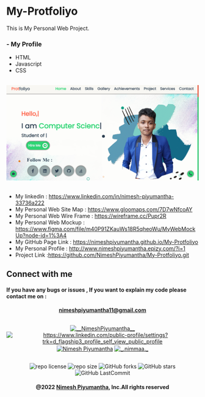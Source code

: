 # My-Protfoliyo
This is My Personal Web Project.

### - My Profile
* HTML
* Javascript
* CSS

##
![alt text](https://github.com/NimeshPiyumantha/My-Protfoliyo/blob/main/assets/images/mainMockup.png)
##

* My linkedin : https://www.linkedin.com/in/nimesh-piyumantha-33736a222
* My Personal Web Site Map : https://www.gloomaps.com/7D7wNfcoAY
* My Personal Web Wire Frame : https://wireframe.cc/Pupr2R
* My Personal Web Mockup : https://www.figma.com/file/m40P91ZKauWs18R5qheoWu/MyWebMockUp?node-id=1%3A4
* My GitHub Page Link :  https://nimeshpiyumantha.github.io/My-Protfoliyo
* My Personal Profile : http://www.nimeshpiyumantha.epizy.com/?i=1
* Project Link :https://github.com/NimeshPiyumantha/My-Protfoliyo.git


##  Connect with me
#### If you have any bugs or issues , If you want to explain my code please contact me on :
<div align="center">

#### nimeshpiyumantha11@gmail.com
</div>

##
<p align="center">
<a href="https://twitter.com/NPiyumantha60"><img align="center" src="https://raw.githubusercontent.com/rahuldkjain/github-profile-readme-generator/master/src/images/icons/Social/twitter.svg" alt="__NimeshPiyumantha__" height="30" width="40" /></a>
<a href="https://www.linkedin.com/in/nimesh-piyumantha-33736a222" target="blank"><img align="center" src="https://raw.githubusercontent.com/rahuldkjain/github-profile-readme-generator/master/src/images/icons/Social/linked-in-alt.svg" alt="https://www.linkedin.com/public-profile/settings?trk=d_flagship3_profile_self_view_public_profile" height="30" width="40" /></a>
<a href="https://www.facebook.com/profile.php?id=100025931563090" target="blank"><img align="center" src="https://raw.githubusercontent.com/rahuldkjain/github-profile-readme-generator/master/src/images/icons/Social/facebook.svg" alt="Nimesh Piyumantha" height="30" width="40" /></a>
<a href="https://www.instagram.com/_.nimmaa._/" target="blank"><img align="center" src="https://raw.githubusercontent.com/rahuldkjain/github-profile-readme-generator/master/src/images/icons/Social/instagram.svg" alt="_.nimmaa._" height="30" width="40" /></a>
</p>

##
<div align="center">

![repo license](https://img.shields.io/github/license/NimeshPiyumantha/My-Protfoliyo?&labelColor=black&color=3867d6&style=for-the-badge)
![repo size](https://img.shields.io/github/repo-size/NimeshPiyumantha/My-Protfoliyo?label=Repo%20Size&style=for-the-badge&labelColor=black&color=20bf6b)
![GitHub forks](https://img.shields.io/github/forks/NimeshPiyumantha/My-Protfoliyo?&labelColor=black&color=0fb9b1&style=for-the-badge)
![GitHub stars](https://img.shields.io/github/stars/NimeshPiyumantha/My-Protfoliyo?&labelColor=black&color=f7b731&style=for-the-badge)
![GitHub LastCommit](https://img.shields.io/github/last-commit/NimeshPiyumantha/My-Protfoliyo?logo=github&labelColor=black&color=d1d8e0&style=for-the-badge)
</div>

<div align="center">

#### @2022 [Nimesh Piyumantha](https://github.com/NimeshPiyumantha/), Inc.All rights reserved
</div>
